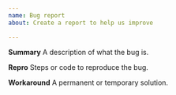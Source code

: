 ```yaml
---
name: Bug report
about: Create a report to help us improve

---
```


**Summary**
A description of what the bug is.

**Repro**
Steps or code to reproduce the bug.

**Workaround**
A permanent or temporary solution.
